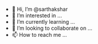 - 👋 Hi, I’m @sarthakshar
- 👀 I’m interested in ...
- 🌱 I’m currently learning ...
- 💞️ I’m looking to collaborate on ...
- 📫 How to reach me ...

<!---
sarthakshar/sarthakshar is a ✨ special ✨ repository because its `README.md` (this file) appears on your GitHub profile.
You can click the Preview link to take a look at your changes.
--->
